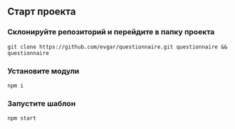 ## Старт проекта

### Склонируйте репозиторий и перейдите в папку проекта
```
git clone https://github.com/evgar/questionnaire.git questionnaire && questionnaire
```

### Установите модули
```
npm i
```

### Запустите шаблон
```
npm start
